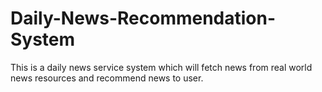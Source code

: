 # Daily-News-Recommendation-System
This is a daily news service system which will fetch news from real world news resources and recommend news to user.
